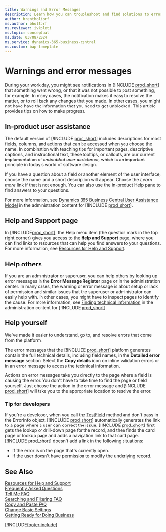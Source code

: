 ```yaml
---
title: Warnings and Error Messages
description: Learn how you can troubleshoot and find solutions to error messages when you work in Business Central.
author: brentholtorf
ms.author: bholtorf
ms.reviewer: ivkoleti
ms.topic: conceptual
ms.date: 03/08/2024
ms.service: dynamics-365-business-central
ms.custom: bap-temeplate
---
```

# Warnings and error messages

During your work day, you might see notifications in [!INCLUDE [prod_short](includes/prod_short.md)] that something went wrong, or that it was not possible to post something, for example. In many cases, the notification makes it easy to resolve the matter, or to roll back any changes that you made. In other cases, you might not have have the information that you need to get unblocked. This article provides tips on how to make progress.  

## In-product user assistance

The default version of [!INCLUDE [prod_short](includes/prod_short.md)] includes descriptions for most fields, columns, and actions that can be accessed when you choose the name. In combination with teaching tips for important pages, descriptive captions, and instructional text, these tooltips, or callouts, are our current implementation of *embedded user assistance*, which is an important principle in today's world of software design.  

If you have a question about a field or another element of the user interface, choose the name, and a short description will appear. Choose the *Learn more* link if that is not enough. You can also use the in-product Help pane to find answers to your questions.  

For more information, see [Dynamics 365 Business Central User Assistance Model](/dynamics365/business-central/dev-itpro/user-assistance) in the administration content for [!INCLUDE [prod_short](includes/prod_short.md)].  

## Help and Support page

In [!INCLUDE[prod_short](includes/prod_short.md)], the Help menu item (the question mark in the top right corner) gives you access to the **Help and Support** page, where you can find links to resources that can help you find answers to your questions. For more information, see [Resources for Help and Support](product-help-and-support.md).  

## Help others

If you are an administrator or superuser, you can help others by looking up error messages in the **Error Message Register** page or in the administration center. In many cases, the warning or error message is about setup or lack of permission and similar issues that the superuser or administrator can easily help with. In other cases, you might have to inspect pages to identify the cause. For more information, see [Finding technical information](/dynamics365/business-central/dev-itpro/administration/manage-technical-support#finding-technical-information) in the administration content for [!INCLUDE [prod_short](includes/prod_short.md)].  

## Help yourself

We've made it easier to understand, go to, and resolve errors that come from the platform.

The error messages that the [!INCLUDE [prod_short](includes/prod_short.md)] platform generates contain the full technical details, including field names, in the **Detailed error message** section. Select the **Copy details** icon on inline validation errors or in an error message to access the technical information.

Actions on error messages take you directly to the page where a field is causing the error. You don't have to take time to find the page or field yourself. Just choose the action in the error message and [!INCLUDE [prod_short](includes/prod_short.md)] will take you to the appropriate location to resolve the error.

### Tip for developers

If you're a developer, when you call the [TestField](/dynamics365/business-central/dev-itpro/developer/methods-auto/record/record-testfield-joker-joker-errorinfo-method) method and don't pass in the ErrorInfo object, [!INCLUDE [prod_short](includes/prod_short.md)] automatically generates the link to a page where a user can correct the issue. [!INCLUDE [prod_short](includes/prod_short.md)] first gets the lookup or drill-down page for the record, and then finds the card page or lookup page and adds a navigation link to that card page. [!INCLUDE [prod_short](includes/prod_short.md)] doesn't add a link in the following situations:

* If the error is on the page that's currently open.
* If the user doesn't have permission to modify the underlying record.

## See Also

[Resources for Help and Support](product-help-and-support.md)  
[Frequently Asked Questions](across-faq.yml)  
[Tell Me FAQ](ui-search-faq.md)  
[Searching and Filtering FAQ](ui-search-filter-faq.yml)  
[Copy and Paste FAQ](faq-copy-paste.yml)  
[Change Basic Settings](ui-change-basic-settings.md)  
[Getting Ready for Doing Business](ui-get-ready-business.md)  


[!INCLUDE[footer-include](includes/footer-banner.md)]